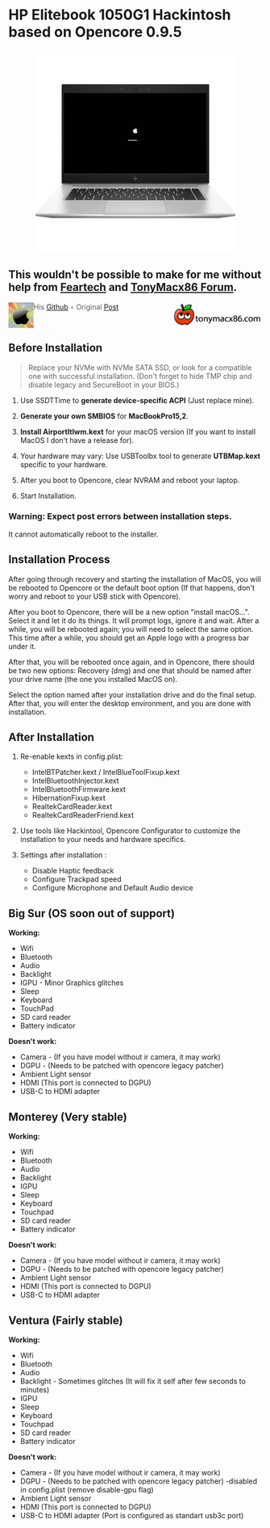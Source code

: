 # HP Elitebook 1050G1 Hackintosh based on Opencore 0.9.5
<p align="center">
  <img src="hpelitebookImage.jpg" width="400">
</p>

## This wouldn't be possible to make for me without help from [Feartech](https://www.tonymacx86.com/members/feartech.877703/#about) and [TonyMacx86 Forum](https://www.tonymacx86.com).
<p>
  <img src="image.png" width="50" title="hover text" align="left">
  <img src="image2.png" width="180" title="hover text" align="right">
</p>

>  His [Github](https://github.com/feartech)⁯⁯⁯⁯⁯⁯⁯⁯⁯⁯⁯⁯⁯⁯⁯⁯⁯⁯⁯⁯⁬⁯⁬⁯⁬ ◦
>  Original [Post](https://www.tonymacx86.com/threads/hp-elitebook-1050-g1-cannot-boot-to-recovery.327519/)
<p>&nbsp;</p>

## Before Installation

> Replace your NVMe with NVMe SATA SSD, or look for a compatible one with successful installation.
> (Don't forget to hide TMP chip and disable legacy and SecureBoot in your BIOS.)

1. Use SSDTTime to **generate device-specific ACPI** (Just replace mine).

2. **Generate your own SMBIOS** for **MacBookPro15,2**.

3. **Install AirportItlwm.kext** for your macOS version (If you want to install MacOS I don't have a release for).

4. Your hardware may vary: Use USBToolbx tool to generate **UTBMap.kext** specific to your hardware.

5. After you boot to Opencore, clear NVRAM and reboot your laptop.

6. Start Installation.

### Warning: Expect post errors between installation steps.
It cannot automatically reboot to the installer.

## Installation Process

After going through recovery and starting the installation of MacOS, you will be rebooted to Opencore or the default boot option (If that happens, don't worry and reboot to your USB stick with Opencore).

After you boot to Opencore, there will be a new option "install macOS...". Select it and let it do its things. It will prompt logs, ignore it and wait. After a while, you will be rebooted again; you will need to select the same option. This time after a while, you should get an Apple logo with a progress bar under it.

After that, you will be rebooted once again, and in Opencore, there should be two new options: Recovery (dmg) and one that should be named after your drive name (the one you installed MacOS on).

Select the option named after your installation drive and do the final setup. After that, you will enter the desktop environment, and you are done with installation.

## After Installation

1. Re-enable kexts in config.plist:
   - IntelBTPatcher.kext / IntelBlueToolFixup.kext
   - IntelBluetoothInjector.kext
   - IntelBluetoothFirmware.kext
   - HibernationFixup.kext
   - RealtekCardReader.kext
   - RealtekCardReaderFriend.kext

2. Use tools like Hackintool, Opencore Configurator to customize the installation to your needs and hardware specifics.

3. Settings after installation :
   - Disable Haptic feedback
   - Configure Trackpad speed
   - Configure Microphone and Default Audio device

## Big Sur (OS soon out of support)

**Working:**

- Wifi
- Bluetooth
- Audio
- Backlight
- IGPU - Minor Graphics glitches
- Sleep
- Keyboard
- TouchPad
- SD card reader
- Battery indicator 

**Doesn't work:**

- Camera - (If you have model without ir camera, it may work)
- DGPU - (Needs to be patched with opencore legacy patcher)
- Ambient Light sensor 
- HDMI (This port is connected to DGPU)
- USB-C to HDMI adapter

## Monterey (Very stable)

**Working:**

- Wifi
- Bluetooth
- Audio
- Backlight
- IGPU
- Sleep
- Keyboard
- Touchpad
- SD card reader
- Battery indicator


**Doesn't work:**
- Camera - (If you have model without ir camera, it may work)
- DGPU - (Needs to be patched with opencore legacy patcher)
- Ambient Light sensor 
- HDMI (This port is connected to DGPU)
- USB-C to HDMI adapter

## Ventura (Fairly stable)

**Working:**

- Wifi
- Bluetooth
- Audio
- Backlight - Sometimes glitches (It will fix it self after few seconds to minutes)
- IGPU
- Sleep
- Keyboard
- Touchpad
- SD card reader
- Battery indicator


**Doesn't work:**
- Camera - (If you have model without ir camera, it may work)
- DGPU - (Needs to be patched with opencore legacy patcher) -disabled in config.plist (remove disable-gpu flag)
- Ambient Light sensor
- HDMI (This port is connected to DGPU)
- USB-C to HDMI adapter (Port is configured as standart usb3c port)
